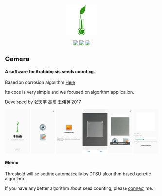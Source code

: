 <p align="center">
	<img width="100" height="100" src="app\src\main\res\mipmap-xxhdpi\logo.png" alt="logo">
</p>

<p align="center">
	<img src="https://img.shields.io/badge/platform-Android/Algrithom-lightgrey.svg">
    <img src="https://img.shields.io/badge/status-finished-blue.svg">
    <img src="https://img.shields.io/badge/mail-tyzhang@hdu.edu.cn-orange.svg">
</p>

## Camera

#### A software for Arabidopsis seeds counting.

Based on corrosion algorithm [Here](https://ztygalaxy.github.io/%E5%85%B3%E4%BA%8E%E5%9C%86%E6%BB%91%E7%89%A9%E4%BD%93%E8%AE%A1%E6%95%B0%E7%9A%84%E4%B8%80%E7%82%B9%E6%80%9D%E8%80%83/)

Its code is very simple and we focused on algorithm application.

Developed by 张天宇 高嵩 王伟英 2017

![Demo](screenshot.png)

#### Memo

Threshold will be setting automatically by OTSU algorithm based genetic algorithm.

If you have any better algorithm about seed counting, please [connect](mailto:tyzhang@hdu.edu.cn) me.